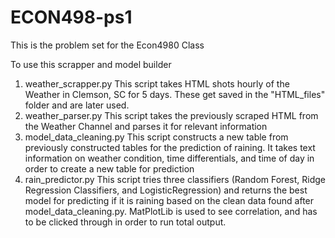 # ECON498-ps1
This is the problem set for the Econ4980 Class

To use this scrapper and model builder

1. weather_scrapper.py
  This script takes HTML shots hourly of the Weather in Clemson, SC for 5 days. These get saved in the "HTML_files" folder and are later used.
2. weather_parser.py
  This script takes the previously scraped HTML from the Weather Channel and parses it for relevant information
3. model_data_cleaning.py
  This script constructs a new table from previously constructed tables for the prediction of raining. It takes text information on weather condition, time differentials, and time of day in order to create a new table for prediction
4. rain_predictor.py
  This script tries three classifiers (Random Forest, Ridge Regression Classifiers, and LogisticRegression) and returns the best model for predicting if it is raining based on the clean data found after model_data_cleaning.py. MatPlotLib is used to see correlation, and has to be clicked through in order to run total output.
